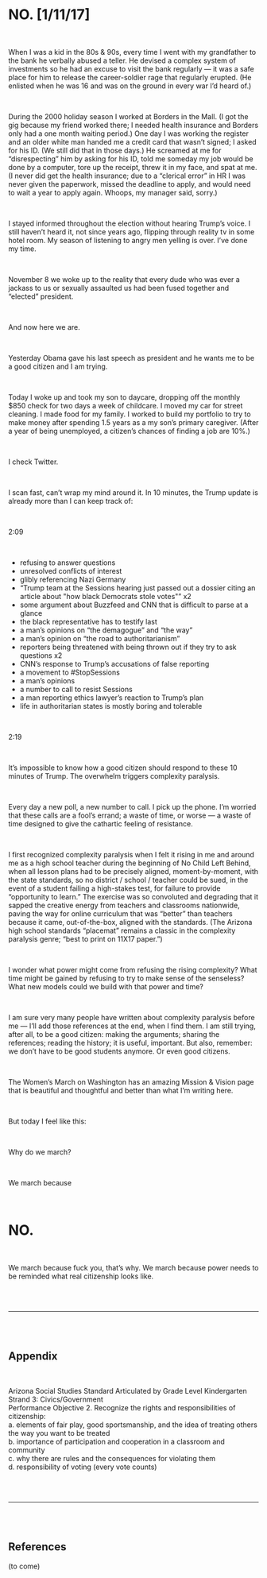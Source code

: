 # NO. [1/11/17]

<br />

When I was a kid in the 80s & 90s, every time I went with my grandfather to the bank he verbally abused a teller. He devised a complex system of investments so he had an excuse to visit the bank regularly — it was a safe place for him to release the career-soldier rage that regularly erupted. (He enlisted when he was 16 and was on the ground in every war I’d heard of.)

<br />

During the 2000 holiday season I worked at Borders in the Mall. (I got the gig because my friend worked there; I needed health insurance and Borders only had a one month waiting period.) One day I was working the register and an older white man handed me a credit card that wasn’t signed; I asked for his ID. (We still did that in those days.) He screamed at me for “disrespecting” him by asking for his ID, told me someday my job would be done by a computer, tore up the receipt, threw it in my face, and spat at me. (I never did get the health insurance; due to a “clerical error” in HR I was never given the paperwork, missed the deadline to apply, and would need to wait a year to apply again. Whoops, my manager said, sorry.)

<br />

I stayed informed throughout the election without hearing Trump’s voice. I still haven’t heard it, not since years ago, flipping through reality tv in some hotel room. My season of listening to angry men yelling is over. I’ve done my time.

<br />

November 8 we woke up to the reality that every dude who was ever a jackass to us or sexually assaulted us had been fused together and “elected” president.

<br />

And now here we are.

<br />

Yesterday Obama gave his last speech as president and he wants me to be a good citizen and I am trying.

<br />

Today I woke up and took my son to daycare, dropping off the monthly $850 check for two days a week of childcare. I moved my car for street cleaning. I made food for my family. I worked to build my portfolio to try to make money after spending 1.5 years as a my son’s primary caregiver. (After a year of being unemployed, a citizen’s chances of finding a job are 10%.)

<br />

I check Twitter.

<br />

I scan fast, can’t wrap my mind around it. In 10 minutes, the Trump update is already more than I can keep track of:

<br />

2:09

<br />

- refusing to answer questions
- unresolved conflicts of interest
- glibly referencing Nazi Germany
- “Trump team at the Sessions hearing just passed out a dossier citing an article about "how black Democrats stole votes"” x2
- some argument about Buzzfeed and CNN that is difficult to parse at a glance
- the black representative has to testify last
- a man’s opinions on “the demagogue” and “the way”
- a man’s opinion on “the road to authoritarianism”
- reporters being threatened with being thrown out if they try to ask questions x2
- CNN’s response to Trump’s accusations of false reporting
- a movement to #StopSessions
- a man’s opinions
- a number to call to resist Sessions
- a man reporting ethics lawyer’s reaction to Trump’s plan
- life in authoritarian states is mostly boring and tolerable

<br />

2:19

<br />

It’s impossible to know how a good citizen should respond to these 10 minutes of Trump. The overwhelm triggers complexity paralysis.

<br />

Every day a new poll, a new number to call. I pick up the phone. I’m worried that these calls are a fool’s errand; a waste of time, or worse — a waste of time designed to give the cathartic feeling of resistance.

<br />

I first recognized complexity paralysis when I felt it rising in me and around me as a high school teacher during the beginning of No Child Left Behind, when all lesson plans had to be precisely aligned, moment-by-moment, with the state standards, so no district / school / teacher could be sued, in the event of a student failing a high-stakes test, for failure to provide “opportunity to learn.” The exercise was so convoluted and degrading that it sapped the creative energy from teachers and classrooms nationwide, paving the way for online curriculum that was “better” than teachers because it came, out-of-the-box, aligned with the standards. (The Arizona high school standards “placemat” remains a classic in the complexity paralysis genre; “best to print on 11X17 paper.”) 

<br />

I wonder what power might come from refusing the rising complexity? What time might be gained by refusing to try to make sense of the senseless? What new models could we build with that power and time?

<br />

I am sure very many people have written about complexity paralysis before me — I’ll add those references at the end, when I find them. I am still trying, after all, to be a good citizen: making the arguments; sharing the references; reading the history; it is useful, important. But also, remember: we don’t have to be good students anymore. Or even good citizens.

<br />

The Women’s March on Washington has an amazing Mission & Vision page that is beautiful and thoughtful and better than what I’m writing here. 

<br />

But today I feel like this:

<br />

Why do we march? 

<br />

We march because 

<br />

# NO. 

<br />

We march because fuck you, that’s why. We march because power needs to be reminded what real citizenship looks like.

<br /><br />

----------

<br /><br />

## Appendix

<br />

Arizona Social Studies Standard Articulated by Grade Level Kindergarten
<br />
Strand 3: Civics/Government
<br />
Performance Objective 2. Recognize the rights and responsibilities of citizenship:
<br />
a. elements of fair play, good sportsmanship, and the idea of treating others the way you want to be treated
<br />
b. importance of participation and cooperation in a classroom and community 
<br />
c. why there are rules and the consequences for violating them 
<br />
d. responsibility of voting (every vote counts)

<br /><br />

----------

<br /><br />

## References

(to come)

